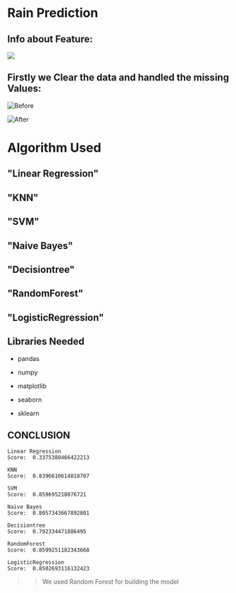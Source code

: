 # Rain Prediction

## Info about Feature:

![](https://github.com/Isha307/ML-ProjectKart/blob/main/Rain%20Prediction/Images/Info.png)

## Firstly we Clear the data and handled the missing Values:

![Before](https://github.com/Isha307/ML-ProjectKart/blob/main/Rain%20Prediction/Images/Missing%20Values.png)

![After](https://github.com/Isha307/ML-ProjectKart/blob/main/Rain%20Prediction/Images/Change%20Values.png)

# Algorithm Used

## "Linear Regression"

## "KNN"

## "SVM"

## "Naive Bayes"

## "Decisiontree"

## "RandomForest"

## "LogisticRegression"

## Libraries Needed

* pandas

* numpy

* matplotlib

* seaborn

* sklearn

## CONCLUSION

```
Linear Regression
Score:  0.3375380466422213

KNN
Score:  0.8396610614818707

SVM
Score:  0.859695218076721

Naive Bayes
Score:  0.8057343667892801

Decisiontree
Score:  0.792334471886495

RandomForest
Score:  0.8599251182343668

LogisticRegression
Score:  0.8502693116132423
```
>> We used Random Forest for building the model
